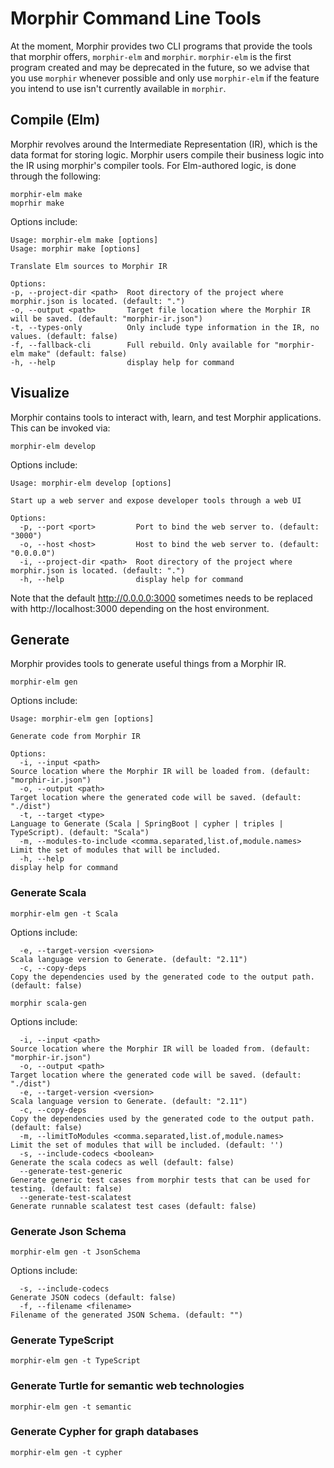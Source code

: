 # Morphir Command Line Tools

At the moment, Morphir provides two CLI programs that provide the tools that morphir offers, `morphir-elm` and `morphir`.
`morphir-elm` is the first program created and may be deprecated in the future, so we advise that you use `morphir` whenever possible and only use `morphir-elm` if the feature you intend to use isn't currently available in `morphir`.

## Compile (Elm)

Morphir revolves around the Intermediate Representation (IR), which is the data format for storing logic.
Morphir users compile their business logic into the IR using morphir's compiler tools. For Elm-authored logic,
is done through the following:

```shell
morphir-elm make
moprhir make
```

Options include:

```shell
Usage: morphir-elm make [options]
Usage: morphir make [options]

Translate Elm sources to Morphir IR

Options:
-p, --project-dir <path>  Root directory of the project where morphir.json is located. (default: ".")
-o, --output <path>       Target file location where the Morphir IR will be saved. (default: "morphir-ir.json")
-t, --types-only          Only include type information in the IR, no values. (default: false)
-f, --fallback-cli        Full rebuild. Only available for "morphir-elm make" (default: false)
-h, --help                display help for command
```

## Visualize

Morphir contains tools to interact with, learn, and test Morphir applications. This can be invoked via:

```shell
morphir-elm develop
```

Options include:

```shell
Usage: morphir-elm develop [options]

Start up a web server and expose developer tools through a web UI

Options:
  -p, --port <port>         Port to bind the web server to. (default: "3000")
  -o, --host <host>         Host to bind the web server to. (default: "0.0.0.0")
  -i, --project-dir <path>  Root directory of the project where morphir.json is located. (default: ".")
  -h, --help                display help for command
```

Note that the default http://0.0.0.0:3000 sometimes needs to be replaced with http://localhost:3000
depending on the host environment.

## Generate

Morphir provides tools to generate useful things from a Morphir IR.

```shell
morphir-elm gen

```

Options include:

```shell
Usage: morphir-elm gen [options]

Generate code from Morphir IR

Options:
  -i, --input <path>                                               Source location where the Morphir IR will be loaded from. (default: "morphir-ir.json")
  -o, --output <path>                                              Target location where the generated code will be saved. (default: "./dist")
  -t, --target <type>                                              Language to Generate (Scala | SpringBoot | cypher | triples | TypeScript). (default: "Scala")
  -m, --modules-to-include <comma.separated,list.of,module.names>  Limit the set of modules that will be included.
  -h, --help                                                       display help for command
```

### Generate Scala

```shell
morphir-elm gen -t Scala
```

Options include:

```shell
  -e, --target-version <version>                                   Scala language version to Generate. (default: "2.11")
  -c, --copy-deps                                                  Copy the dependencies used by the generated code to the output path. (default: false)
```

```shell
morphir scala-gen
```

Options include:

```shell
  -i, --input <path>                                               Source location where the Morphir IR will be loaded from. (default: "morphir-ir.json")
  -o, --output <path>                                              Target location where the generated code will be saved. (default: "./dist")
  -e, --target-version <version>                                   Scala language version to Generate. (default: "2.11")
  -c, --copy-deps                                                  Copy the dependencies used by the generated code to the output path. (default: false)
  -m, --limitToModules <comma.separated,list.of,module.names>      Limit the set of modules that will be included. (default: '')
  -s, --include-codecs <boolean>                                   Generate the scala codecs as well (default: false)
  --generate-test-generic                                          Generate generic test cases from morphir tests that can be used for testing. (default: false)
  --generate-test-scalatest                                        Generate runnable scalatest test cases (default: false)
```

### Generate Json Schema

```shell
morphir-elm gen -t JsonSchema
```

Options include:

```shell
  -s, --include-codecs                                             Generate JSON codecs (default: false)
  -f, --filename <filename>                                        Filename of the generated JSON Schema. (default: "")
```

### Generate TypeScript

```shell
morphir-elm gen -t TypeScript
```

### Generate Turtle for semantic web technologies

```shell
morphir-elm gen -t semantic
```

### Generate Cypher for graph databases

```shell
morphir-elm gen -t cypher
```

